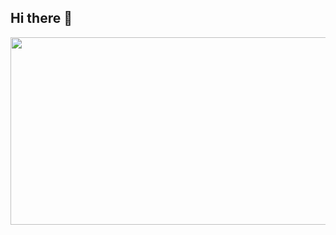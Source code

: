 ## Hi there 👋
<a href="https://www.gitanimals.org/en_US?utm_medium=image&utm_source=yejinlee99&utm_content=farm">
<img
  src="https://render.gitanimals.org/farms/yejinlee99"
  width="600"
  height="300"
/>
</a>

